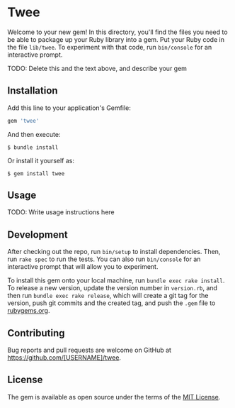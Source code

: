 # Twee

Welcome to your new gem! In this directory, you'll find the files you need to be able to package up your Ruby library into a gem. Put your Ruby code in the file `lib/twee`. To experiment with that code, run `bin/console` for an interactive prompt.

TODO: Delete this and the text above, and describe your gem

## Installation

Add this line to your application's Gemfile:

```ruby
gem 'twee'
```

And then execute:

    $ bundle install

Or install it yourself as:

    $ gem install twee

## Usage

TODO: Write usage instructions here

## Development

After checking out the repo, run `bin/setup` to install dependencies. Then, run `rake spec` to run the tests. You can also run `bin/console` for an interactive prompt that will allow you to experiment.

To install this gem onto your local machine, run `bundle exec rake install`. To release a new version, update the version number in `version.rb`, and then run `bundle exec rake release`, which will create a git tag for the version, push git commits and the created tag, and push the `.gem` file to [rubygems.org](https://rubygems.org).

## Contributing

Bug reports and pull requests are welcome on GitHub at https://github.com/[USERNAME]/twee.

## License

The gem is available as open source under the terms of the [MIT License](https://opensource.org/licenses/MIT).
